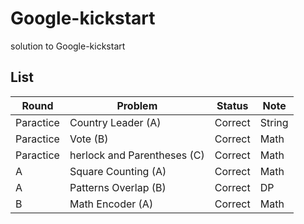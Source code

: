 # Google-kickstart
solution to Google-kickstart

## List

Round | Problem | Status | Note
---| ---| --- | ---
Paractice | Country Leader (A)| Correct|String
Paractice | Vote (B)| Correct| Math
Paractice | herlock and Parentheses (C)| Correct| Math
A | Square Counting (A)| Correct| Math
A | Patterns Overlap (B)| Correct| DP
B | Math Encoder (A)| Correct| Math

